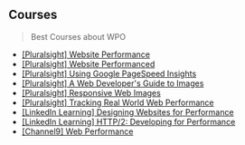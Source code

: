 ## Courses

> Best Courses about WPO

- [[Pluralsight] Website Performance](https://www.pluralsight.com/courses/website-performance)
- [[Pluralsight] Website Performanced](https://www.pluralsight.com/courses/web-performance)
- [[Pluralsight] Using Google PageSpeed Insights](https://www.pluralsight.com/courses/google-pagespeed-insights-web-performance)
- [[Pluralsight] A Web Developer's Guide to Images](https://www.pluralsight.com/courses/dev-guide-to-images)
- [[Pluralsight] Responsive Web Images](https://www.pluralsight.com/courses/responsive-web-images)
- [[Pluralsight] Tracking Real World Web Performance](https://www.pluralsight.com/courses/web-performance-tracking)
- [[LinkedIn Learning] Designing Websites for Performance](https://www.linkedin.com/learning/designing-websites-for-performance)
- [[LinkedIn Learning] HTTP/2: Developing for Performance](https://www.linkedin.com/learning/http-2-developing-for-performance)
- [[Channel9] Web Performance](https://channel9.msdn.com//Shows/Web-Hack-Wednesday/Web-Performance/)

